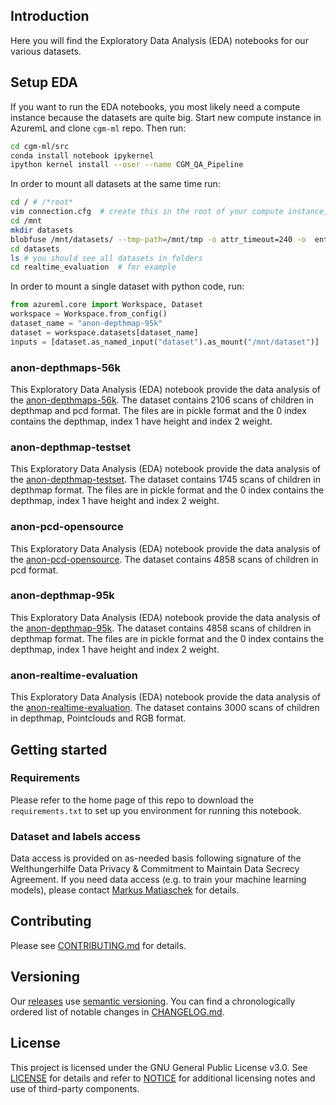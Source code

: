 ## Introduction

Here you will find the Exploratory Data Analysis (EDA) notebooks for our various datasets.

## Setup EDA

If you want to run the EDA notebooks, you most likely need a compute instance
because the datasets are quite big.
Start new compute instance in AzuremL and clone `cgm-ml` repo.
Then run:

```bash
cd cgm-ml/src
conda install notebook ipykernel
ipython kernel install --user --name CGM_QA_Pipeline
```

In order to mount all datasets at the same time run:

```bash
cd / # /*root*
vim connection.cfg  # create this in the root of your compute instance, get details from a collegue (e.g. Shanshank or Gracjan)
cd /mnt
mkdir datasets
blobfuse /mnt/datasets/ --tmp-path=/mnt/tmp -o attr_timeout=240 -o  entry_timeout=240 -o negative_timeout=120 -o allow_other --config-file=/connection.cfg # change link to connection.cfg here if you created it elsewhere
cd datasets 
ls # you should see all datasets in folders
cd realtime_evaluation  # for example
```

In order to mount a single dataset with python code, run:

```python
from azureml.core import Workspace, Dataset
workspace = Workspace.from_config()
dataset_name = "anon-depthmap-95k"
dataset = workspace.datasets[dataset_name]
inputs = [dataset.as_named_input("dataset").as_mount("/mnt/dataset")]
```

### anon-depthmaps-56k

This Exploratory Data Analysis (EDA) notebook provide the data analysis of the [anon-depthmaps-56k](https://ml.azure.com/dataset/anon-depthmaps-56k/latest/details?wsid=/subscriptions/9b82ecea-6780-4b85-8acf-d27d79028f07/resourceGroups/cgm-ml-prod/providers/Microsoft.MachineLearningServices/workspaces/cgm-azureml-prod&tid=006dabd7-456d-465b-a87f-f7d557e319c8). The dataset contains 2106 scans of children in depthmap and pcd format. The files are in pickle format and the 0 index contains the depthmap, index 1 have height and index 2 weight.

### anon-depthmap-testset

This Exploratory Data Analysis (EDA) notebook provide the data analysis of the [anon-depthmap-testset](https://ml.azure.com/dataset/anon-depthmap-testset/latest/details?wsid=/subscriptions/9b82ecea-6780-4b85-8acf-d27d79028f07/resourceGroups/cgm-ml-prod/providers/Microsoft.MachineLearningServices/workspaces/cgm-azureml-prod&tid=006dabd7-456d-465b-a87f-f7d557e319c8). The dataset contains 1745 scans of children in depthmap format. The files are in pickle format and the 0 index contains the depthmap, index 1 have height and index 2 weight.

### anon-pcd-opensource

This Exploratory Data Analysis (EDA) notebook provide the data analysis of the [anon-pcd-opensource](https://ml.azure.com/dataset/anon-pcd-opensource/latest/details?wsid=/subscriptions/9b82ecea-6780-4b85-8acf-d27d79028f07/resourceGroups/cgm-ml-prod/providers/Microsoft.MachineLearningServices/workspaces/cgm-azureml-prod&tid=006dabd7-456d-465b-a87f-f7d557e319c8). The dataset contains 4858 scans of children in pcd format.

### anon-depthmap-95k

This Exploratory Data Analysis (EDA) notebook provide the data analysis of the [anon-depthmap-95k](https://ml.azure.com/dataset/anon-depthmap-95k/latest/details?wsid=/subscriptions/9b82ecea-6780-4b85-8acf-d27d79028f07/resourceGroups/cgm-ml-prod/providers/Microsoft.MachineLearningServices/workspaces/cgm-azureml-prod&tid=006dabd7-456d-465b-a87f-f7d557e319c8). The dataset contains 4858 scans of children in depthmap format. The files are in pickle format and the 0 index contains the depthmap, index 1 have height and index 2 weight.

### anon-realtime-evaluation

This Exploratory Data Analysis (EDA) notebook provide the data analysis of the [anon-realtime-evaluation](https://ml.azure.com/dataset/anon-realtime-evaluation/latest/details?wsid=/subscriptions/9b82ecea-6780-4b85-8acf-d27d79028f07/resourceGroups/cgm-ml-prod/providers/Microsoft.MachineLearningServices/workspaces/cgm-azureml-prod&tid=006dabd7-456d-465b-a87f-f7d557e319c8). The dataset contains 3000 scans of children in depthmap, Pointclouds and RGB format.


## Getting started

### Requirements

Please refer to the home page of this repo to download the `requirements.txt` to set up you environment for running this notebook.

### Dataset and labels access

Data access is provided on as-needed basis following signature of the Welthungerhilfe Data Privacy & Commitment to
Maintain Data Secrecy Agreement. If you need data access (e.g. to train your machine learning models),
please contact [Markus Matiaschek](mailto:info@childgrowthmonitor.org) for details.

## Contributing

Please see [CONTRIBUTING.md](CONTRIBUTING.md) for details.

## Versioning

Our [releases](https://github.com/Welthungerhilfe/cgm-ml/releases) use [semantic versioning](http://semver.org). You can find a chronologically ordered list of notable changes in [CHANGELOG.md](CHANGELOG.md).

## License

This project is licensed under the GNU General Public License v3.0. See [LICENSE](LICENSE) for details and refer to [NOTICE](NOTICE) for additional licensing notes and use of third-party components.
